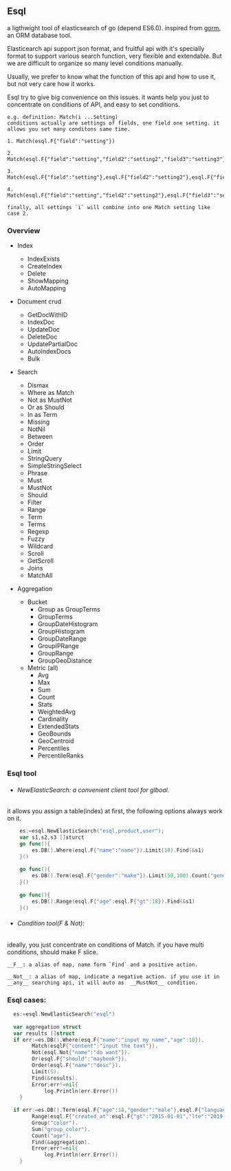 
## Esql
a ligthwight tool of elasticsearch of go (depend ES6.0). inspired from [gorm](https://github.com/jinzhu/gorm), an ORM database tool.

Elasticearch api support json format, and fruitful api with it's specially format to support various search function,
very flexible and extendable. But we are difficult to organize so many level conditions manually. 

Usually, we prefer to know what the function of this api and how to use it, but not very care how it works.

Esql try to give big convenience on this issues. it wants help you just to concentrate on conditions of API, and 
easy to set conditions.

    e.g. definition: Match(i ...Setting)
    conditions actually are settings of fields, one field one setting. it allows you set many conditons same time. 
   
    1. Match(esql.F{"field":"setting"})
    
    2. Match(esql.F{"field":"setting","field2":"setting2","field3":"setting3"})
    
    3. Match(esql.F{"field":"setting"},esql.F{"field2":"setting2"},esql.F{"field3":"setting3"}) 
    
    4. Match(esql.F{"field":"setting","field2":"setting2"},esql.F{"field3":"setting3"})

    finally, all settings `i` will combine into one Match setting like case 2.

### Overview
* Index 
    * IndexExists    
    * CreateIndex 
    * Delete
    * ShowMapping
    * AutoMapping
    
* Document crud
    * GetDocWithID
    * IndexDoc
    * UpdateDoc
    * DeleteDoc
    * UpdatePartialDoc
    * AutoIndexDocs
    * Bulk
     
* Search
    * Dismax
    * Where as Match
    * Not as MustNot
    * Or as Should
    * In as Term
    * Missing
    * NotNil
    * Between
    * Order
    * Limit
    * StringQuery
    * SimpleStringSelect
    * Phrase
    * Must
    * MustNot
    * Should
    * Filter
    * Range
    * Term
    * Terms
    * Regexp
    * Fuzzy
    * Wildcard
    * Scroll
    * GetScroll
    * Joins
    * MatchAll
    
* Aggregation
    * Bucket
        * Group as GroupTerms
        * GroupTerms
        * GroupDateHistogram
        * GroupHistogram
        * GroupDateRange
        * GroupIPRange
        * GroupRange
        * GroupGeoDistance
    * Metric (all)
        * Avg
        * Max
        * Sum
        * Count
        * Stats
        * WeightedAvg
        * Cardinality
        * ExtendedStats
        * GeoBounds
        * GeoCentroid
        * Percentiles
        * PercentileRanks

### Esql tool

* ###### NewElasticSearch: a convenient client tool for glboal.
it allows you assign a table(index) at first, the following options always work on it.
```go   
    es:=esql.NewElasticSearch("esql,product,user"); 
    var s1,s2,s3 []sturct
    go func(){
        es.DB().Where(esql.F{"name":"name"}).Limit(10).Find(&s1)
    }()
    
    go func(){
        es.DB().Term(esql.F{"gender":"make"}).Limit(50,100).Count("gender").Find(&s1)
    }()
    
    go func(){
        es.DB().Range(esql.F{"age":esql.F{"gt":18}).Find(&s1)
    }()
```
* ###### Condition tool(F & Not):
 ideally, you just concentrate on conditions of Match. if you have multi conditions, should make F slice.

    __F__: a alias of map, name form `Find` and a positive action. 
    
    __Not__: a alias of map, indicate a negative action. if you use it in __any__ searching api, it will auto as  __MustNot__ condition.
    
    
### Esql cases:
```go
  es:=esql.NewElasticSearch("esql")
  
  var aggregation struct
  var results []struct
  if err:=es.DB().Where(esq.F{"name":"input my name","age":18}).
        Match(esqlF{"content":"input the text"}).
        Not(esql.Not{"name":"do want"}).
        Or(esql.F{"should":"maybeok"}).
        Order(esql.F{"name":"desc"}).
        Limit(5).
        Find(&results).
        Error;err!=nil{
            log.Println(err.Error())
    }
  
  if err:=es.DB().Term(esql.F{"age":18,"gender":"male"},esql.F{"language_code":"en-gb"}).
        Range(esql.F{"created_at":esql.F{"gt":"2015-01-01","lte":"2019-01-01"}}).
        Group("color").
        Sum("group_color").
        Count("age").
        Find(&aggregation).
        Error;err!=nil{
            log.Println(err.Error())
    }
       
```

